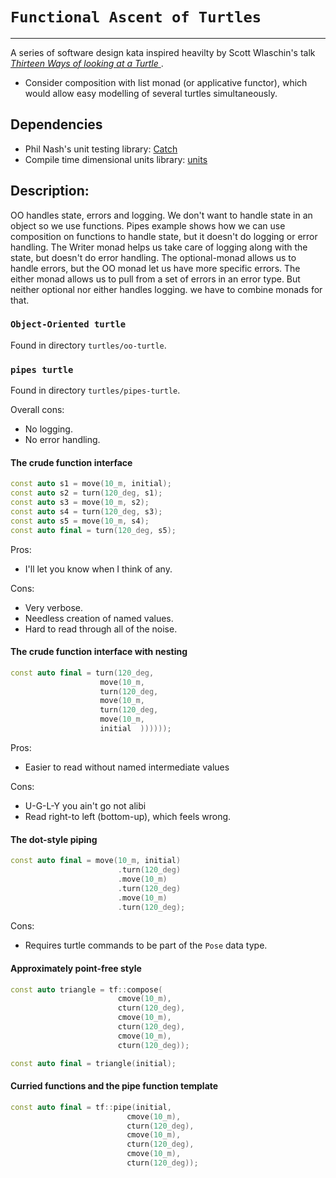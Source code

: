 # `Functional Ascent of Turtles`
---

A series of software design kata inspired heavilty by Scott Wlaschin's talk *[Thirteen Ways of looking at a Turtle
](https://fsharpforfunandprofit.com/turtle/)*. 

 * Consider composition with list monad (or applicative functor), which would allow easy modelling of several turtles simultaneously.

## Dependencies

 * Phil Nash's unit testing library: [Catch](https://github.com/philsquared/Catch)
 * Compile time dimensional units library: [units](https://github.com/nholthaus/units)


## Description:

OO handles state, errors and logging. We don't want to handle state in an object so we use functions. Pipes example shows how we can use composition on functions to handle state, but it doesn't do logging or error handling. The Writer monad helps us take care of logging along with the state, but doesn't do error handling. The optional-monad allows us to handle errors, but the OO monad let us have more specific errors. The either monad allows us to pull from a set of errors in an error type. But neither optional nor either handles logging. we have to combine monads for that.

### `Object-Oriented turtle`

Found in directory `turtles/oo-turtle`.

### `pipes turtle`

Found in directory `turtles/pipes-turtle`.


Overall cons:
  * No logging.
  * No error handling.

#### The crude function interface
```cpp
const auto s1 = move(10_m, initial);
const auto s2 = turn(120_deg, s1);
const auto s3 = move(10_m, s2);
const auto s4 = turn(120_deg, s3);
const auto s5 = move(10_m, s4);
const auto final = turn(120_deg, s5);
```

Pros:
  * I'll let you know when I think of any.

Cons:
  * Very verbose.
  * Needless creation of named values.
  * Hard to read through all of the noise.

#### The crude function interface with nesting

```cpp
const auto final = turn(120_deg,
                    move(10_m,
                    turn(120_deg,
                    move(10_m,
                    turn(120_deg,
                    move(10_m,
                    initial  ))))));
```
Pros:
  * Easier to read without named intermediate values

Cons:
  * U-G-L-Y you ain't go not alibi
  * Read right-to left (bottom-up), which feels wrong.


#### The dot-style piping
```cpp
const auto final = move(10_m, initial)
                        .turn(120_deg)
                        .move(10_m)
                        .turn(120_deg)
                        .move(10_m)
                        .turn(120_deg);
```
Cons:
  * Requires turtle commands to be part of the `Pose` data type.


#### Approximately point-free style
```cpp
const auto triangle = tf::compose(
                        cmove(10_m),
                        cturn(120_deg),
                        cmove(10_m),
                        cturn(120_deg),
                        cmove(10_m),
                        cturn(120_deg));

const auto final = triangle(initial);
```

#### Curried functions and the pipe function template
```cpp
const auto final = tf::pipe(initial,
                          cmove(10_m),
                          cturn(120_deg),
                          cmove(10_m),
                          cturn(120_deg),
                          cmove(10_m),
                          cturn(120_deg));
```